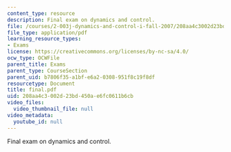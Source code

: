 ```yaml
---
content_type: resource
description: Final exam on dynamics and control.
file: /courses/2-003j-dynamics-and-control-i-fall-2007/208aa4c3002d23bd450ae6fc0611b6cb_final.pdf
file_type: application/pdf
learning_resource_types:
- Exams
license: https://creativecommons.org/licenses/by-nc-sa/4.0/
ocw_type: OCWFile
parent_title: Exams
parent_type: CourseSection
parent_uid: b7806f35-a1bf-e6a2-0308-951f8c19f8df
resourcetype: Document
title: final.pdf
uid: 208aa4c3-002d-23bd-450a-e6fc0611b6cb
video_files:
  video_thumbnail_file: null
video_metadata:
  youtube_id: null
---
```

Final exam on dynamics and control.